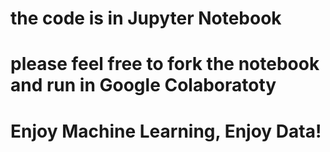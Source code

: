 # the code is in Jupyter Notebook
# please feel free to fork the notebook and run in Google Colaboratoty 
# Enjoy Machine Learning, Enjoy Data!
